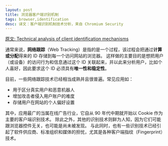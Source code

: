 ```yaml
---
layout: post
title: 浏览器客户端识别机制
tags: browser,identification
desc: 译文：客户端识别机制技术分析，来自 Chromium Security
--- 
```


[原文: Technical analysis of client identification mechanisms](https://sites.google.com/a/chromium.org/dev/Home/chromium-security/client-identification-mechanisms)

通常来说，**网络跟踪**（Web Tracking）是指的是一个过程，该过程会把通过**计算或分配**得来的 ID 存储到每一个访问网站的浏览器。
这样做的主要目的是想把用户（或设备）的访问行为和信息通过这个 ID 关联起来，并以此来分析用户，比如个人喜好，因此要求这个 ID 必须具有**唯一性和稳定性**。

目前，一些网络跟踪技术已经相当成熟并且很普遍。常见应用如：

* 用于区分真实用户和恶意机器人
* 增加攻击者侵入用户账户的难度
* 存储用户在网站的个人偏好设置

其中，应用最广的当属在线广告行业，它自从 90 年代中期就开始以 Cookie 作为主要的客户端识别技术。
除此之外，其他的识别技术则鲜为人知，因为它们可能跟浏览器控件无关，也可能是尚未被发现。
与此同时，也有一些识别技术已经引起了软件供应商、标准组织和媒体的担忧，尤其是各种客户端指纹（Fingerprint）技术。

